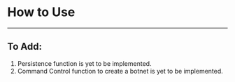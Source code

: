 # How to Use

<hr>


## To Add:
<html>
<ol>
<li>Persistence function is yet to be implemented.</li>
<li>Command Control function to create a botnet is yet to be implemented.</li>
</ol>
</html>
